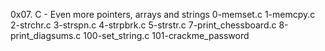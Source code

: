 0x07. C - Even more pointers, arrays and strings
0-memset.c
1-memcpy.c
2-strchr.c
3-strspn.c
4-strpbrk.c
5-strstr.c
7-print_chessboard.c
8-print_diagsums.c
100-set_string.c
101-crackme_password
